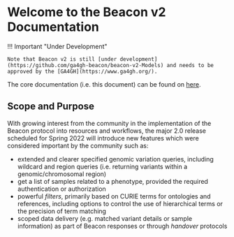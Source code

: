# Welcome to the Beacon v2 Documentation

!!! Important "Under Development"

	Note that Beacon v2 is still [under development](https://github.com/ga4gh-beacon/beacon-v2-Models) and needs to be approved by the [GA4GH](https://www.ga4gh.org/).

The core documentation (i.e. this document) can be found on [here](https://beacon-project.io/beacon-v2-unity-testing/).

## Scope and Purpose

With growing interest from the community in the implementation of the Beacon protocol into resources and workflows, the major 2.0 release scheduled for Spring 2022 will introduce new features which were considered important by the community such as:

* extended and clearer specified genomic variation queries, including wildcard and region queries (i.e. returning variants within a genomic/chromosomal region)
* get a list of samples related to a phenotype, provided the required authentication or authorization
* powerful _filters_, primarily based on CURIE terms for ontologies and references, including options to control the use of hierarchical terms or the precision of term matching
* scoped data delivery (e.g. matched variant details or sample information) as part of Beacon responses or through _handover_ protocols


